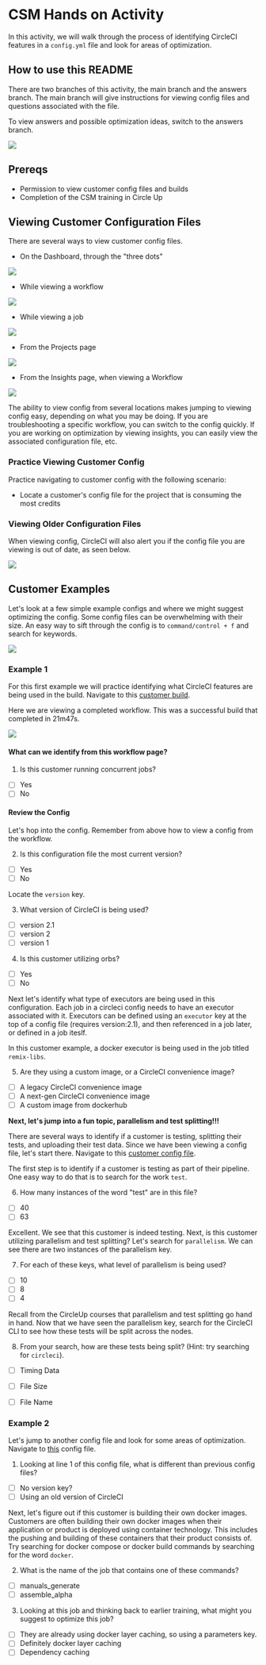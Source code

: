 # CSM Hands on Activity

In this activity, we will walk through the process of identifying CircleCI features in a `config.yml` file and look for areas of optimization. 

## How to use this README

There are two branches of this activity, the main branch and the answers branch. The main branch will give instructions for viewing config files and questions associated with the file. 

To view answers and possible optimization ideas, switch to the answers branch. 

<img src="images/answers.png">

## Prereqs 

- Permission to view customer config files and builds
- Completion of the CSM training in Circle Up 

## Viewing Customer Configuration Files 

There are several ways to view customer config files. 

- On the Dashboard, through the "three dots"

<img src="images/configfrompipeline.png">

- While viewing a workflow

<img src="images/configfromworkflow.png">

- While viewing a job

<img src="images/configfromjob.png">

- From the Projects page

<img src="images/configfromprojects.png">

- From the Insights page, when viewing a Workflow
          
<img src="images/configfrominsights.png">

The ability to view config from several locations makes jumping to viewing config easy, depending on what you may be doing. If you are troubleshooting a specific workflow, you can switch to the config quickly. If you are working on optimization by viewing insights, you can easily view the associated configuration file, etc.

### Practice Viewing Customer Config

Practice navigating to customer config with the following scenario:

- Locate a customer's config file for the project that is consuming the most credits

### Viewing Older Configuration Files

When viewing config, CircleCI will also alert you if the config file you are viewing is out of date, as seen below. 

<img src="images/olderconfig.png">

## Customer Examples

Let's look at a few simple example configs and where we might suggest optimizing the config. Some config files can be overwhelming with their size. An easy way to sift through the config is to `command/control + f` and search for keywords.

<img src="images/searchconfig.png">

### Example 1

For this first example we will practice identifying what CircleCI features are being used in the build. Navigate to this [customer build](https://app.circleci.com/pipelines/github/ethereum/remix-project/6479/workflows/6951972b-3edf-47ee-9345-45dce4d2f9a6). 

Here we are viewing a completed workflow. This was a successful build that completed in 21m47s. 

<img src="images/buildallsuccess.png">

#### What can we identify from this workflow page? 

1. Is this customer running concurrent jobs? 

- [ ] Yes
- [ ] No 

#### Review the Config

Let's hop into the config. Remember from above how to view a config from the workflow. 

2. Is this configuration file the most current version? 

- [ ] Yes
- [ ] No

Locate the `version` key. 

3. What version of CircleCI is being used? 

- [ ] version 2.1
- [ ] version 2
- [ ] version 1

4. Is this customer utilizing orbs? 

- [ ] Yes
- [ ] No

Next let's identify what type of executors are being used in this configuration. Each job in a circleci config needs to have an executor associated with it. Executors can be defined using an `executor` key at the top of a config file (requires version:2.1), and then referenced in a job later, or defined in a job iteslf. 

In this customer example, a docker executor is being used in the job titled `remix-libs`. 

5. Are they using a custom image, or a CircleCI convenience image? 

- [ ] A legacy CircleCI convenience image
- [ ] A next-gen CircleCI convenience image
- [ ] A custom image from dockerhub

**Next, let's jump into a fun topic, parallelism and test splitting!!!**

There are several ways to identify if a customer is testing, splitting their tests, and uploading their test data. Since we have been viewing a config file, let's start there. Navigate to this [customer config file](https://app.circleci.com/projects/github/maalox/digihaler-flutter/config/?branchName=master&pipelineNumber=12673). 

The first step is to identify if a customer is testing as part of their pipeline. One easy way to do that is to search for the work `test`. 

6. How many instances of the word "test" are in this file? 

- [ ] 40
- [ ] 63

Excellent. We see that this customer is indeed testing. Next, is this customer utilizing parallelism and test splitting? Let's search for `parallelism`. We can see there are two instances of the parallelism key.

7. For each of these keys, what level of parallelism is being used? 

- [ ] 10
- [ ] 8
- [ ] 4

Recall from the CircleUp courses that parallelism and test splitting go hand in hand. Now that we have seen the parallelism key, search for the CircleCI CLI to see how these tests will be split across the nodes. 

8. From your search, how are these tests being split? (Hint: try searching for `circleci`).

- [ ] Timing Data
- [ ] File Size
- [ ] File Name


### Example 2

Let's jump to another config file and look for some areas of optimization. Navigate to [this](https://app.circleci.com/projects/github/mysugr/logbook-android/config/?branchName=develop&pipelineNumber=30890) config file. 

1. Looking at line 1 of this config file, what is different than previous config files? 

- [ ] No version key? 
- [ ] Using an old version of CircleCI

Next, let's figure out if this customer is building their own docker images. Customers are often building their own docker images when their application or product is deployed using container technology. This includes the pushing and building of these containers that their product consists of. Try searching for docker compose or docker build commands by searching for the word `docker`. 

2. What is the name of the job that contains one of these commands? 

- [ ] manuals_generate
- [ ] assemble_alpha

3. Looking at this job and thinking back to earlier training, what might you suggest to optimize this job? 

- [ ] They are already using docker layer caching, so using a parameters key.
- [ ] Definitely docker layer caching
- [ ] Dependency caching
